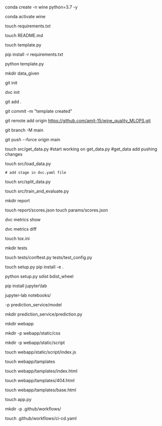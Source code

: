 conda create -n wine python=3.7 -y

conda activate wine

touch requirements.txt

touch README.md

touch template.py

pip install -r requirements.txt

python template.py

mkdir data_given

git init

dvc init

git add .

git commit -m "template created"

git remote add origin https://github.com/amit-15/wine_quality_MLOPS.git

git branch -M main

git push --force origin main

touch src/get_data.py   #start working on get_data.py
                        #get_data add pushing changes

touch src/load_data.py

    # add stage in dvc.yaml file 

touch src/split_data.py

touch src/train_and_evaluate.py

mkdir report

touch report/scores.json
touch params/scores.json

dvc metrics show

dvc metrics diff

touch tox.ini

mkdir tests

touch tests/conftest.py tests/test_config.py

touch setup.py
pip install -e .

python setup.py sdist bdist_wheel

pip install jupyter\lab

jupyter-lab notebooks/

-p prediction_service/model

mkdir prediction_service/prediction.py

mkdir webapp

mkdir -p webapp/static/css

mkdir -p webapp/static/script

touch webapp/static/script/index.js

touch webapp/tamplates

touch webapp/tamplates/index.html

touch webapp/tamplates/404.html

touch webapp/tamplates/base.html

touch app.py

mkdir -p .github/workflows/

touch .github/workflows/ci-cd.yaml